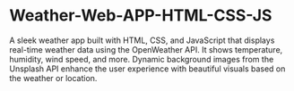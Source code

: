 # Weather-Web-APP-HTML-CSS-JS
A sleek weather app built with HTML, CSS, and JavaScript that displays real-time weather data using the OpenWeather API. It shows temperature, humidity, wind speed, and more. Dynamic background images from the Unsplash API enhance the user experience with beautiful visuals based on the weather or location.
